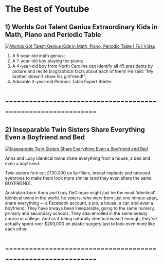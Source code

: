 # The Best of Youtube
## 1) Worlds Got Talent Genius Extraordinary Kids in Math, Piano and Periodic Table
[![Worlds Got Talent Genius Kids in Math, Piano, Periodic Table | Full Video](https://github.com/ClickTube/ClickTube/blob/master/ExtraOrdinaryKids_ClickTube.jpg)](https://www.youtube.com/watch?v=RbNox4BJwl0 "Worlds Got Talent Genius Kids in Math, Piano, Periodic Table | Full Video")

1) A 5-year-old math genius;
2) A 7-year-old boy playing the piano;
3) A 4-year-old boy from North Carolina can identify all 45 presidents by picture and recite biographical facts about each of them! He said: "My brother doesn't share his girlfriend!";
4) Adorable 3-year-old Periodic Table Expert Brielle.


# -------------------------------------------------------------

## 2) Inseparable Twin Sisters Share Everything Even a Boyfriend and Bed
[![Inseparable Twin Sisters Share Everything Even a Boyfriend and Bed](https://github.com/ClickTube/ClickTube/blob/master/TwinSisters.jpg)](https://www.youtube.com/watch?v=s_rCyqVqKlk "Inseparable Twin Sisters Share Everything Even a Boyfriend and Bed")

Anna and Lucy identical twins share everything from a house, a bed and even a boyfriend.

Twin sisters fork out £130,000 on lip fillers, breast implants and tattooed eyebrows to make them look more similar (and they even share the same BOYFRIEND).

Australian-born Anna and Lucy DeCinque might just be the most 'identical' identical twins in the world.
he sisters, who were born just one minute apart, share everything -- a Facebook account, a job, a house, a car, and even a boyfriend. They have always been inseparable, going to the same nursery, primary and secondary schools. They also enrolled in the same beauty course in college. And as if being naturally identical wasn't enough, they've actually spent over $200,000 on plastic surgery just to look even more like each other.


# -------------------------------------------------------------
